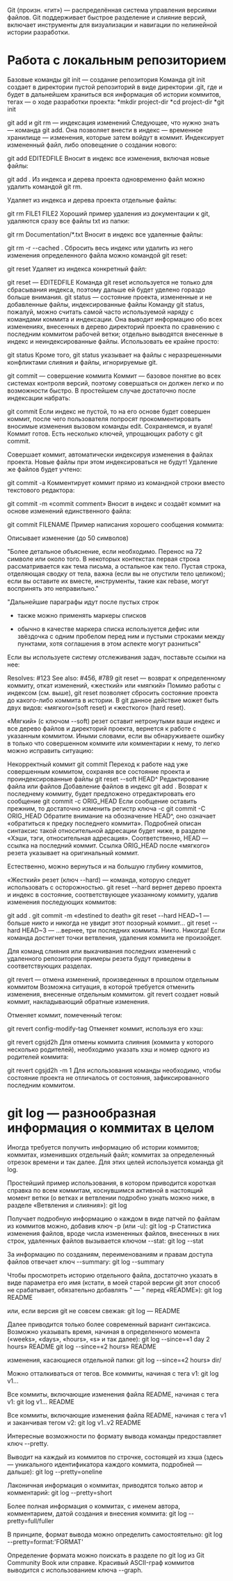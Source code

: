 Git (произн. «гит») — распределённая система управления версиями файлов. Git поддерживает быстрое разделение и слияние версий, включает инструменты для визуализации и навигации по нелинейной истории разработки.

# Работа с локальным репозиторием
Базовые команды
git init — создание репозитория
Команда git init создает в директории пустой репозиторий в виде директории .git, где и будет в дальнейшем храниться вся информация об истории коммитов, тегах — о ходе разработки проекта:
*mkdir project-dir
*cd project-dir
*git init

git add и git rm — индексация изменений
Следующее, что нужно знать — команда git add. Она позволяет внести в индекс — временное хранилище — изменения, которые затем войдут в коммит.
Индексирует измененный файл, либо оповещение о создании нового:

git add EDITEDFILE
Вносит в индекс все изменения, включая новые файлы:

git add .
Из индекса и дерева проекта одновременно файл можно удалить командой git rm.

Удаляет из индекса и дерева проекта отдельные файлы:

git rm FILE1 FILE2
Хороший пример удаления из документации к git, удаляются сразу все файлы txt из папки:

git rm Documentation/\*.txt
Вносит в индекс все удаленные файлы:

git rm -r --cached .
Сбросить весь индекс или удалить из него изменения определенного файла можно командой git reset:

git reset
Удаляет из индекса конкретный файл:

git reset — EDITEDFILE
Команда git reset используется не только для сбрасывания индекса, поэтому дальше ей будет уделено гораздо больше внимания.
git status — состояние проекта, измененные и не добавленные файлы, индексированные файлы
Команду git status, пожалуй, можно считать самой часто используемой наряду с командами коммита и индексации. Она выводит информацию обо всех изменениях, внесенных в дерево директорий проекта по сравнению с последним коммитом рабочей ветки; отдельно выводятся внесенные в индекс и неиндексированные файлы. Использовать ее крайне просто:

git status
Кроме того, git status указывает на файлы с неразрешенными конфликтами слияния и файлы, игнорируемые git.

git commit — совершение коммита
Коммит — базовое понятие во всех системах контроля версий, поэтому совершаться он должен легко и по возможности быстро. В простейшем случае достаточно после индексации набрать:

git commit
Если индекс не пустой, то на его основе будет совершен коммит, после чего пользователя попросят прокомментировать вносимые изменения вызовом команды edit. Сохраняемся, и вуаля! Коммит готов. Есть несколько ключей, упрощающих работу с git commit.

Совершает коммит, автоматически индексируя изменения в файлах проекта. Новые файлы при этом индексироваться не будут! Удаление же файлов будет учтено:

git commit -a
Комментирует коммит прямо из командной строки вместо текстового редактора:

git commit -m «commit comment»
Вносит в индекс и создаёт коммит на основе изменений единственного файла:

 git commit FILENAME
Пример написания хорошего сообщения коммита:

Описывает изменение (до 50 символов)

"Более детальное объяснение, если необходимо. Перенос на 72 символе
или около того. В некоторых контекстах первая строка рассматривается
как тема письма, а остальное как тело. Пустая строка, отделяющая сводку
от тела, важна (если вы не опустили тело целиком); если вы оставите их
вместе, инструменты, такие как rebase, могут воспринять это неправильно."

"Дальнейшие параграфы идут после пустых строк

 - также можно применять маркеры списков

 - обычно в качестве маркера списка используется дефис или звёздочка
   с одним пробелом перед ним и пустыми строками между пунктами,
   хотя соглашения в этом аспекте могут разниться"

Если вы используете систему отслеживания задач, поставьте ссылки на нее:

Resolves: #123
See also: #456, #789
git reset — возврат к определенному коммиту, откат изменений, «жесткий» или «мягкий»
Помимо работы с индексом (см. выше), git reset позволяет сбросить состояние проекта до какого-либо коммита в истории. В git данное действие может быть двух видов: «мягкого»(soft reset) и «жесткого» (hard reset).

«Мягкий» (с ключом --soft) резет оставит нетронутыми ваши индекс и все дерево файлов и директорий проекта, вернется к работе с указанным коммитом. Иными словами, если вы обнаруживаете ошибку в только что совершенном коммите или комментарии к нему, то легко можно исправить ситуацию:

Некорректный коммит
git commit
Переход к работе над уже совершенным коммитом, сохраняя все состояние проекта и проиндексированные файлы
git reset --soft HEAD^
Редактирование файла или файлов
Добавление файлов в индекс
git add .
Возврат к последнему коммиту, будет предложено отредактировать его сообщение
git commit -c ORIG_HEAD
Если сообщение оставить прежним, то достаточно изменить регистр ключа -с
git commit -C ORIG_HEAD
Обратите внимание на обозначение HEAD^, оно означает «обратиться к предку последнего коммита». Подробней описан синтаксис такой относительной адресации будет ниже, в разделе «Хэши, тэги, относительная адресация». Соответственно, HEAD — ссылка на последний коммит. Ссылка ORIG_HEAD после «мягкого» резета указывает на оригинальный коммит.

Естественно, можно вернуться и на большую глубину коммитов,

«Жесткий» резет (ключ --hard) — команда, которую следует использовать с осторожностью. git reset --hard вернет дерево проекта и индекс в состояние, соответствующее указанному коммиту, удалив изменения последующих коммитов:

git add .
git commit -m «destined to death»
git reset --hard HEAD~1 — больше никто и никогда не увидит этот позорный коммит...
git reset --hard HEAD~3 — ...вернее, три последних коммита. Никто. Никогда!
Если команда достигнет точки ветвления, удаления коммита не произойдет.

Для команд слияния или выкачивания последних изменений с удаленного репозитория примеры резета будут приведены в соответствующих разделах.

git revert — отмена изменений, произведенных в прошлом отдельным коммитом
Возможна ситуация, в которой требуется отменить изменения, внесенные отдельным коммитом. git revert создает новый коммит, накладывающий обратные изменения.

Отменяет коммит, помеченный тегом:

git revert config-modify-tag
Отменяет коммит, используя его хэш:

git revert cgsjd2h
Для отмены коммита слияния (коммита у которого несколько родителей), необходимо указать хэш и номер одного из родителей коммита:

git revert cgsjd2h -m 1
Для использования команды необходимо, чтобы состояние проекта не отличалось от состояния, зафиксированного последним коммитом.

# git log — разнообразная информация о коммитах в целом
Иногда требуется получить информацию об истории коммитов; коммитах, изменивших отдельный файл; коммитах за определенный отрезок времени и так далее. Для этих целей используется команда git log.

Простейший пример использования, в котором приводится короткая справка по всем коммитам, коснувшимся активной в настоящий момент ветки (о ветках и ветвлении подробно узнать можно ниже, в разделе «Ветвления и слияния»):
git log

Получает подробную информацию о каждом в виде патчей по файлам из коммитов можно, добавив ключ -p (или -u):
git log -p
Статистика изменения файлов, вроде числа измененных файлов, внесенных в них строк, удаленных файлов вызывается ключом --stat:
git log --stat

За информацию по созданиям, переименованиям и правам доступа файлов отвечает ключ --summary:
git log --summary

Чтобы просмотреть историю отдельного файла, достаточно указать в виде параметра его имя (кстати, в моей старой версии git этот способ не срабатывает, обязательно добавлять " — " перед «README»):
git log README

или, если версия git не совсем свежая:
git log — README

Далее приводится только более современный вариант синтаксиса. Возможно указывать время, начиная в определенного момента («weeks», «days», «hours», «s» и так далее):
git log --since=«1 day 2 hours» README
git log --since=«2 hours» README

изменения, касающиеся отдельной папки:
git log --since=«2 hours» dir/

Можно отталкиваться от тегов.
Все коммиты, начиная с тега v1:
git log v1...

Все коммиты, включающие изменения файла README, начиная с тега v1:
git log v1... README

Все коммиты, включающие изменения файла README, начиная с тега v1 и заканчивая тегом v2:
git log v1..v2 README

Интересные возможности по формату вывода команды предоставляет ключ --pretty.

Выводит на каждый из коммитов по строчке, состоящей из хэша (здесь — уникального идентификатора каждого коммита, подробней — дальше):
git log --pretty=oneline

Лаконичная информация о коммитах, приводятся только автор и комментарий:
git log --pretty=short

Более полная информация о коммитах, с именем автора, комментарием, датой создания и внесения коммита:
git log --pretty=full/fuller

В принципе, формат вывода можно определить самостоятельно:
git log --pretty=format:'FORMAT'

Определение формата можно поискать в разделе по git log из Git Community Book или справке. Красивый ASCII-граф коммитов выводится с использованием ключа --graph.